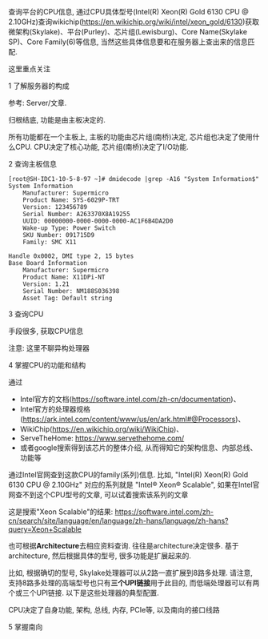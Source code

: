 
查询平台的CPU信息, 通过CPU具体型号(Intel(R) Xeon(R) Gold 6130 CPU @ 2.10GHz)查询wikichip(https://en.wikichip.org/wiki/intel/xeon_gold/6130)获取微架构(Skylake)、平台(Purley)、芯片组(Lewisburg)、Core Name(Skylake SP)、Core Family(6)等信息, 当然这些具体信息要和在服务器上查出来的信息匹配.

这里重点关注

1 了解服务器的构成

参考: Server/文章. 

归根结底, 功能是由主板决定的.

所有功能都在一个主板上, 主板的功能由芯片组(南桥)决定, 芯片组也决定了使用什么CPU. CPU决定了核心功能, 芯片组(南桥)决定了I/O功能.

2 查询主板信息

```
[root@SH-IDC1-10-5-8-97 ~]# dmidecode |grep -A16 "System Information$"
System Information
	Manufacturer: Supermicro
	Product Name: SYS-6029P-TRT
	Version: 123456789
	Serial Number: A263370X8A19255
	UUID: 00000000-0000-0000-0000-AC1F6B4DA2D0
	Wake-up Type: Power Switch
	SKU Number: 091715D9
	Family: SMC X11

Handle 0x0002, DMI type 2, 15 bytes
Base Board Information
	Manufacturer: Supermicro
	Product Name: X11DPi-NT
	Version: 1.21
	Serial Number: NM188S036398
	Asset Tag: Default string
```

3 查询CPU

手段很多, 获取CPU信息

注意: 这里不聊异构处理器

4 掌握CPU的功能和结构

通过

- Intel官方的文档(https://software.intel.com/zh-cn/documentation)、
- Intel官方的处理器规格(https://ark.intel.com/content/www/us/en/ark.html#@Processors)、
- WikiChip(https://en.wikichip.org/wiki/WikiChip)、
- ServeTheHome: https://www.servethehome.com/
- 或者google搜索得到该芯片的整体介绍, 从而得知它的架构信息、内部总线、功能等

通过Intel官网查到这款CPU的family(系列)信息. 比如, "Intel(R) Xeon(R) Gold 6130 CPU @ 2.10GHz" 对应的系列就是 "Intel® Xeon® Scalable", 如果在Intel官网查不到这个CPU型号的文章, 可以试着搜索该系列的文章

这是搜索"Xeon Scalable"的结果: https://software.intel.com/zh-cn/search/site/language/en/language/zh-hans/language/zh-hans?query=Xeon+Scalable

也可根据**Architecture**去相应资料查询. 往往是architecture决定很多. 基于architecture, 然后根据具体的型号, 很多功能是扩展起来的. 

比如, 根据确切的型号, Skylake处理器可以从2路一直扩展到8路多处理. 请注意, 支持8路多处理的高端型号也只有**三个UPI链接**用于此目的, 而低端处理器可以有两个或三个UPI链接. 以下是这些处理器的典型配置. 

CPU决定了自身功能, 架构, 总线, 内存, PCIe等, 以及南向的接口线路



5 掌握南向





